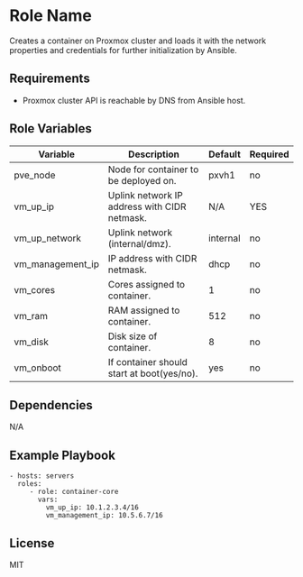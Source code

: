 Role Name
=========

Creates a container on Proxmox cluster and loads it with the network properties and credentials for further initialization by Ansible.

Requirements
------------

- Proxmox cluster API is reachable by DNS from Ansible host.

Role Variables
--------------

| Variable | Description | Default | Required |
| --- | --- | --- | --- |
| pve_node | Node for container to be deployed on. | pxvh1 | no |
| vm_up_ip | Uplink network IP address with CIDR netmask. | N/A | YES |
| vm_up_network | Uplink network (internal/dmz). | internal | no |
| vm_management_ip | IP address with CIDR netmask. | dhcp | no |
| vm_cores | Cores assigned to container. | 1 | no |
| vm_ram | RAM assigned to container. | 512 | no |
| vm_disk | Disk size of container. | 8 | no |
| vm_onboot | If container should start at boot(yes/no). | yes | no |

Dependencies
------------

N/A

Example Playbook
----------------


    - hosts: servers
      roles:
         - role: container-core
           vars:
             vm_up_ip: 10.1.2.3.4/16
             vm_management_ip: 10.5.6.7/16

License
-------

MIT

